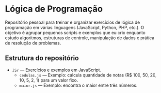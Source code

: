 # Lógica de Programação

Repositório pessoal para treinar e organizar exercícios de lógica de programação em várias linguagens (JavaScript, Python, PHP, etc.). O objetivo é agrupar pequenos scripts e exemplos que eu crio enquanto estudo algoritmos, estruturas de controle, manipulação de dados e prática de resolução de problemas.

## Estrutura do repositório

- `JS/` — Exercícios e exemplos em JavaScript.
  - `cedulas.js` — Exemplo: calcula quantidade de notas (R$ 100, 50, 20, 10, 5, 2, 1) para um valor fixo.
  - `maior.js` — Exemplo: encontra o maior entre três números.

